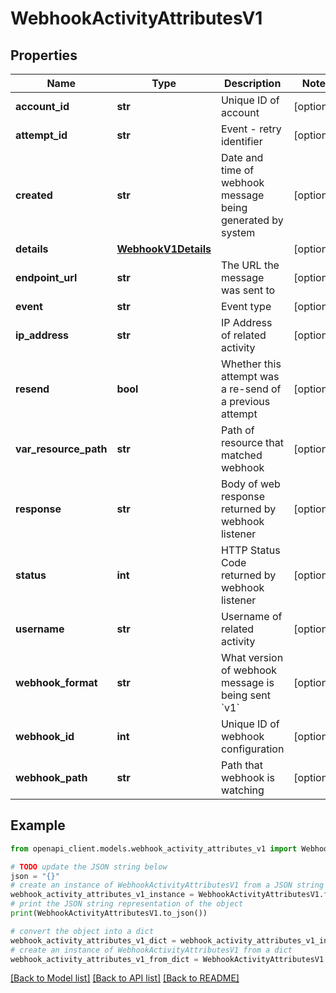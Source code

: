 # WebhookActivityAttributesV1


## Properties

Name | Type | Description | Notes
------------ | ------------- | ------------- | -------------
**account_id** | **str** | Unique ID of account | [optional] 
**attempt_id** | **str** | Event - retry identifier | [optional] 
**created** | **str** | Date and time of webhook message being generated by system | [optional] 
**details** | [**WebhookV1Details**](WebhookV1Details.md) |  | [optional] 
**endpoint_url** | **str** | The URL the message was sent to | [optional] 
**event** | **str** | Event type | [optional] 
**ip_address** | **str** | IP Address of related activity | [optional] 
**resend** | **bool** | Whether this attempt was a re-send of a previous attempt | [optional] 
**var_resource_path** | **str** | Path of resource that matched webhook | [optional] 
**response** | **str** | Body of web response returned by webhook listener | [optional] 
**status** | **int** | HTTP Status Code returned by webhook listener | [optional] 
**username** | **str** | Username of related activity | [optional] 
**webhook_format** | **str** | What version of webhook message is being sent &#x60;v1&#x60; | [optional] 
**webhook_id** | **int** | Unique ID of webhook configuration | [optional] 
**webhook_path** | **str** | Path that webhook is watching | [optional] 

## Example

```python
from openapi_client.models.webhook_activity_attributes_v1 import WebhookActivityAttributesV1

# TODO update the JSON string below
json = "{}"
# create an instance of WebhookActivityAttributesV1 from a JSON string
webhook_activity_attributes_v1_instance = WebhookActivityAttributesV1.from_json(json)
# print the JSON string representation of the object
print(WebhookActivityAttributesV1.to_json())

# convert the object into a dict
webhook_activity_attributes_v1_dict = webhook_activity_attributes_v1_instance.to_dict()
# create an instance of WebhookActivityAttributesV1 from a dict
webhook_activity_attributes_v1_from_dict = WebhookActivityAttributesV1.from_dict(webhook_activity_attributes_v1_dict)
```
[[Back to Model list]](../README.md#documentation-for-models) [[Back to API list]](../README.md#documentation-for-api-endpoints) [[Back to README]](../README.md)


